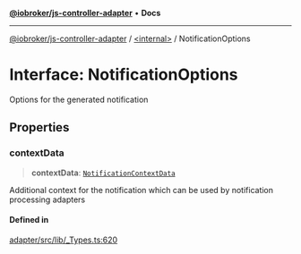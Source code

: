 [**@iobroker/js-controller-adapter**](../../README.md) • **Docs**

***

[@iobroker/js-controller-adapter](../../globals.md) / [\<internal\>](../README.md) / NotificationOptions

# Interface: NotificationOptions

Options for the generated notification

## Properties

### contextData

> **contextData**: [`NotificationContextData`](NotificationContextData.md)

Additional context for the notification which can be used by notification processing adapters

#### Defined in

[adapter/src/lib/\_Types.ts:620](https://github.com/ioBroker/ioBroker.js-controller/blob/78e6b4abb1172f2465daea1c5c2c1a34bdd12a81/packages/adapter/src/lib/_Types.ts#L620)
